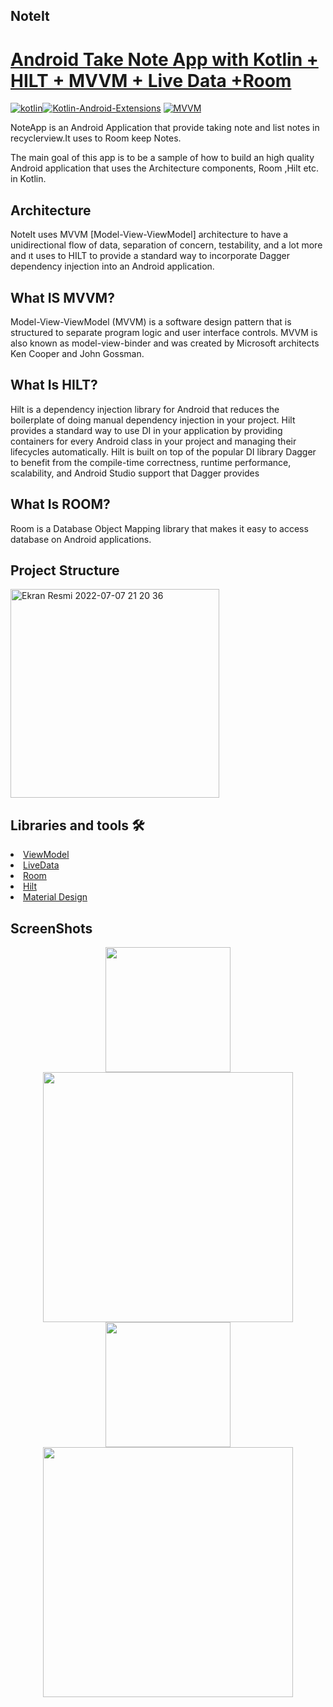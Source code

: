 ## NoteIt
# [ Android Take Note App with Kotlin + HILT + MVVM +  Live Data +Room ](https://github.com/tugceak/NoteIt)

[![kotlin](https://img.shields.io/badge/Kotlin-1.3.xxx-brightgreen.svg)](https://kotlinlang.org/)[![Kotlin-Android-Extensions](https://img.shields.io/badge/Kotlin--Android--Extensions-plugin-red.svg)](https://kotlinlang.org/docs/tutorials/android-plugin.html) [![MVVM](https://img.shields.io/badge/Clean--Code-MVVM-brightgreen.svg)](https://github.com/googlesamples/android-architecture) 


NoteApp is an Android Application that provide taking note
and list notes in recyclerview.It uses to Room keep Notes.

The main goal of this app is to be a sample of how to build an high quality Android application that uses the Architecture components, Room ,Hilt etc. in Kotlin.


## Architecture
NoteIt uses MVVM [Model-View-ViewModel] architecture to have a unidirectional flow of data, separation of concern, testability, and a lot more and ıt uses to HILT
to provide a standard way to incorporate Dagger dependency injection into an Android application.


## What IS MVVM?
Model-View-ViewModel (MVVM) is a software design pattern that is structured to separate program logic and user interface controls. MVVM is also known as model-view-binder and was created by Microsoft architects Ken Cooper and John Gossman.
## What Is HILT?
Hilt is a dependency injection library for Android that reduces the boilerplate of doing manual dependency injection in your project.
Hilt provides a standard way to use DI in your application by providing containers for every Android class in your project and managing their lifecycles automatically. Hilt is built on top of the popular DI library Dagger to benefit from the compile-time correctness, runtime performance, scalability, and Android Studio support that Dagger provides
## What Is ROOM?
Room is a Database Object Mapping library that makes it easy to access database on Android applications.

## Project Structure

<img width="334" alt="Ekran Resmi 2022-07-07 21 20 36" src="https://user-images.githubusercontent.com/103635954/177842729-39f82c95-0780-4db5-a395-96cab24d2acd.png">


## Libraries and tools 🛠

<li><a href="https://developer.android.com/topic/libraries/architecture/viewmodel">ViewModel</a></li>
<li><a href="https://developer.android.com/topic/libraries/architecture/livedata">LiveData</a></li>
<li><a href="https://square.github.io/retrofit/](https://github.com/androidx-releases/Room">Room</a></li>
<li><a href="https://developer.android.com/training/dependency-injection/hilt-android/">Hilt</a></li>
<li><a href="https://material.io/develop/android/docs/getting-started/">Material Design</a></li>

## ScreenShots
<p align="center">
<img src="https://user-images.githubusercontent.com/103635954/177839918-13433d2f-92a7-4c94-9e71-1f7b0093ae3a.jpg" width="200">
<img src="https://user-images.githubusercontent.com/103635954/177839934-a759d922-8cb7-4846-a558-505178b0fd59.jpg" width="400">
<img src="https://user-images.githubusercontent.com/103635954/177839957-0405ab35-0273-4df5-9246-47076693f593.png" width="200">
<img src="https://user-images.githubusercontent.com/103635954/177840080-6a76a272-9b55-4783-8a31-69f250c00776.jpg" width="400">
</p>
